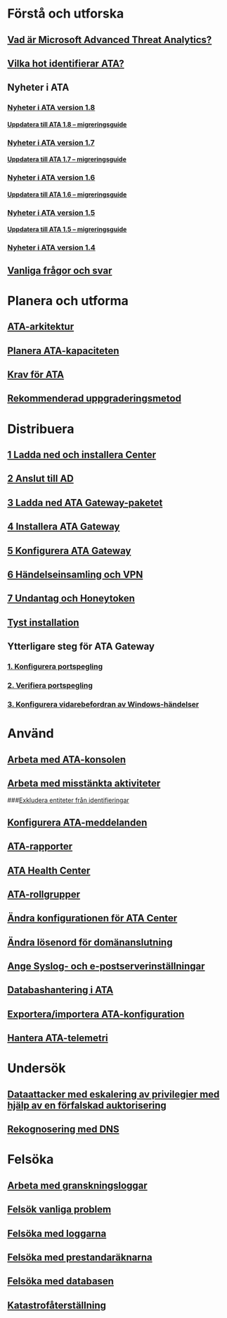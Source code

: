 # Förstå och utforska
## [Vad är Microsoft Advanced Threat Analytics?](what-is-ata.md)
## [Vilka hot identifierar ATA?](ata-threats.md)
## Nyheter i ATA
### [Nyheter i ATA version 1.8](whats-new-version-1.8.md)
#### [Uppdatera till ATA 1.8 – migreringsguide](ata-update-1.8-migration-guide.md)
### [Nyheter i ATA version 1.7](whats-new-version-1.7.md)
#### [Uppdatera till ATA 1.7 – migreringsguide](ata-update-1.7-migration-guide.md)
### [Nyheter i ATA version 1.6](whats-new-version-1.6.md)
#### [Uppdatera till ATA 1.6 – migreringsguide](ata-update-1.6-migration-guide.md)
### [Nyheter i ATA version 1.5](whats-new-version-1.5.md)
#### [Uppdatera till ATA 1.5 – migreringsguide](ata-update-1.5-migration-guide.md)
### [Nyheter i ATA version 1.4](whats-new-version-1.4.md)
## [Vanliga frågor och svar](ata-technical-faq.md)
# Planera och utforma
## [ATA-arkitektur](ata-architecture.md)
## [Planera ATA-kapaciteten](ata-capacity-planning.md)
## [Krav för ATA](ata-prerequisites.md)
## [Rekommenderad uppgraderingsmetod](upgrade-path.md)
# Distribuera
## [1 Ladda ned och installera Center](install-ata-step1.md)
## [2 Anslut till AD](install-ata-step2.md)
## [3 Ladda ned ATA Gateway-paketet](install-ata-step3.md)
## [4 Installera ATA Gateway](install-ata-step4.md)
## [5 Konfigurera ATA Gateway](install-ata-step5.md)
## [6 Händelseinsamling och VPN](install-ata-step6.md)
## [7 Undantag och Honeytoken](install-ata-step7.md)
## [Tyst installation](ata-silent-installation.md)
## Ytterligare steg för ATA Gateway
### [1. Konfigurera portspegling](configure-port-mirroring.md)
### [2. Verifiera portspegling](validate-port-mirroring.md)
### [3. Konfigurera vidarebefordran av Windows-händelser](configure-event-collection.md)
# Använd
## [Arbeta med ATA-konsolen](working-with-ata-console.md)
## [Arbeta med misstänkta aktiviteter](working-with-suspicious-activities.md)
###[Exkludera entiteter från identifieringar](excluding-entities-from-detections.md)
## [Konfigurera ATA-meddelanden](setting-ata-alerts.md)
## [ATA-rapporter](reports.md)
## [ATA Health Center](ata-health-center.md)
## [ATA-rollgrupper](ata-role-groups.md)
## [Ändra konfigurationen för ATA Center](modifying-ata-center-configuration.md)
## [Ändra lösenord för domänanslutning](modifying-ata-config-dcpassword.md)
## [Ange Syslog- och e-postserverinställningar](setting-syslog-email-server-settings.md)
## [Databashantering i ATA](ata-database-management.md)
## [Exportera/importera ATA-konfiguration](ata-configuration-file.md)
## [Hantera ATA-telemetri](manage-telemetry-settings.md)
# Undersök
## [Dataattacker med eskalering av privilegier med hjälp av en förfalskad auktorisering](use-case-forged-pac.md)
## [Rekognosering med DNS](use-case-dns.md)
# Felsöka
## [Arbeta med granskningsloggar](troubleshoot-audit.md)
## [Felsök vanliga problem](troubleshooting-ata-known-errors.md)
## [Felsöka med loggarna](troubleshooting-ata-using-logs.md)
## [Felsöka med prestandaräknarna](troubleshooting-ata-using-perf-counters.md)
## [Felsöka med databasen](troubleshooting-ata-using-ata-database.md)
## [Katastrofåterställning](disaster-recovery.md)
